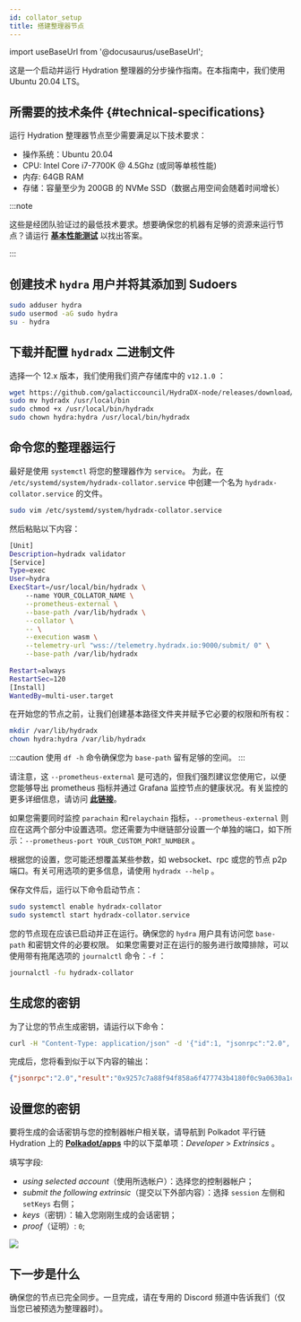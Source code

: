 ```yaml
---
id: collator_setup
title: 搭建整理器节点
---
```


import useBaseUrl from '@docusaurus/useBaseUrl';

这是一个启动并运行 Hydration 整理器的分步操作指南。在本指南中，我们使用 Ubuntu 20.04 LTS。

## 所需要的技术条件 {#technical-specifications}

运行 Hydration 整理器节点至少需要满足以下技术要求：

* 操作系统：Ubuntu 20.04
* CPU: Intel Core i7-7700K @ 4.5Ghz (或同等单核性能)
* 内存: 64GB RAM
* 存储：容量至少为 200GB 的 NVMe SSD（数据占用空间会随着时间增长）

:::note

这些是经团队验证过的最低技术要求。想要确保您的机器有足够的资源来运行节点？请运行 **[基本性能测试](/performance_benchmark)** 以找出答案。

:::

## 创建技术 `hydra` 用户并将其添加到 Sudoers

```bash
sudo adduser hydra
sudo usermod -aG sudo hydra
su - hydra
```

## 下载并配置 `hydradx` 二进制文件

选择一个 12.x 版本，我们使用我们资产存储库中的 `v12.1.0` ：

```bash
wget https://github.com/galacticcouncil/HydraDX-node/releases/download/v12.1.0/hydradx
sudo mv hydradx /usr/local/bin
sudo chmod +x /usr/local/bin/hydradx
sudo chown hydra:hydra /usr/local/bin/hydradx

```

## 命令您的整理器运行

最好是使用 `systemctl` 将您的整理器作为 `service`。 为此，在 `/etc/systemd/system/hydradx-collator.service` 中创建一个名为 `hydradx-collator.service` 的文件。

```bash
sudo vim /etc/systemd/system/hydradx-collator.service
```

然后粘贴以下内容：

```bash
[Unit]
Description=hydradx validator
[Service]
Type=exec
User=hydra
ExecStart=/usr/local/bin/hydradx \
    --name YOUR_COLLATOR_NAME \
    --prometheus-external \
    --base-path /var/lib/hydradx \
    --collator \
    -- \
    --execution wasm \
    --telemetry-url "wss://telemetry.hydradx.io:9000/submit/ 0" \
    --base-path /var/lib/hydradx
    
Restart=always
RestartSec=120
[Install]
WantedBy=multi-user.target
```

在开始您的节点之前，让我们创建基本路径文件夹并赋予它必要的权限和所有权：

```bash
mkdir /var/lib/hydradx
chown hydra:hydra /var/lib/hydradx
```

:::caution
使用 `df -h` 命令确保您为 `base-path` 留有足够的空间。
:::

请注意，这 `--prometheus-external` 是可选的，但我们强烈建议您使用它，以便您能够导出 prometheus 指标并通过 Grafana 监控节点的健康状况。有关监控的更多详细信息，请访问 **[此链接](https://docs.hydradx.io/node_monitoring/)**。

如果您需要同时监控 `parachain` 和`relaychain` 指标，`--prometheus-external` 则应在这两个部分中设置选项。您还需要为中继链部分设置一个单独的端口，如下所示：`--prometheus-port YOUR_CUSTOM_PORT_NUMBER` 。

根据您的设置，您可能还想覆盖某些参数，如 websocket、rpc 或您的节点 p2p 端口。有关可用选项的更多信息，请使用 `hydradx --help` 。

保存文件后，运行以下命令启动节点：

```bash
sudo systemctl enable hydradx-collator
sudo systemctl start hydradx-collator.service
```

您的节点现在应该已启动并正在运行。确保您的 `hydra` 用户具有访问您 `base-path` 和密钥文件的必要权限。
如果您需要对正在运行的服务进行故障排除，可以使用带有拖尾选项的 `journalctl` 命令：`-f` ：

```bash
journalctl -fu hydradx-collator
```

## 生成您的密钥

为了让您的节点生成密钥，请运行以下命令：

```bash
curl -H "Content-Type: application/json" -d '{"id":1, "jsonrpc":"2.0", "method": "author_rotateKeys", "params":[]}' http://localhost:9933
```

完成后，您将看到似于以下内容的输出：

```json
{"jsonrpc":"2.0","result":"0x9257c7a88f94f858a6f477743b4180f0c9a0630a1cea85c3f47dc6ca78e503767089bebe02b18765232ecd67b35a7fb18fc3027613840f27aca5a5cc300775391cf298af0f0e0342d0d0d873b1ec703009c6816a471c64b5394267c6fc583c31884ac83d9fed55d5379bbe1579601872ccc577ad044dd449848da1f830dd3e45","id":1}
```

## 设置您的密钥

要将生成的会话密钥与您的控制器帐户相关联，请导航到 Polkadot 平行链 Hydration 上的 **[Polkadot/apps](https://polkadot.js.org/apps/?rpc=wss%253A%252F%252Frpc.hydradx.cloud#/extrinsics)** 中的以下菜单项：*Developer* > *Extrinsics* 。

填写字段:

- *using selected account*（使用所选帐户）：选择您的控制器帐户；
- *submit the following extrinsic*（提交以下外部内容）：选择 `session` 左侧和`setKeys` 右侧；
- *keys*（密钥）：输入您刚刚生成的会话密钥；
- *proof*（证明）: `0`;

<div style={{textAlign: 'center'}}>
  <img src={useBaseUrl('/collator-node/session-keys.png')} />
</div>  

## 下一步是什么

确保您的节点已完全同步。一旦完成，请在专用的 Discord 频道中告诉我们（仅当您已被预选为整理器时）。

